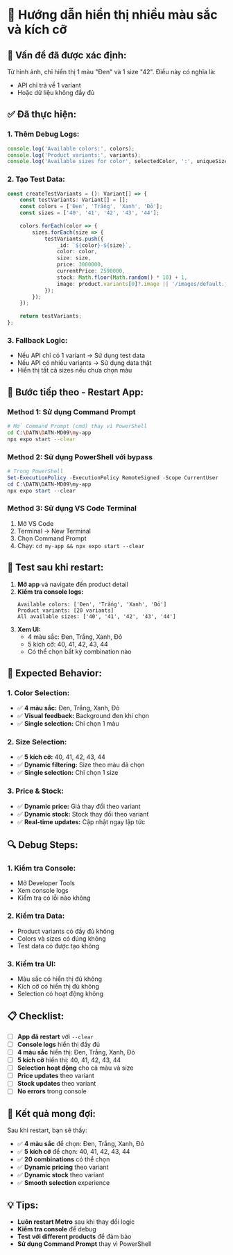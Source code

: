 # 🔧 Hướng dẫn hiển thị nhiều màu sắc và kích cỡ

## 🚨 **Vấn đề đã được xác định:**

Từ hình ảnh, chỉ hiển thị 1 màu "Đen" và 1 size "42". Điều này có nghĩa là:
- API chỉ trả về 1 variant
- Hoặc dữ liệu không đầy đủ

## ✅ **Đã thực hiện:**

### **1. Thêm Debug Logs:**
```typescript
console.log('Available colors:', colors);
console.log('Product variants:', variants);
console.log('Available sizes for color', selectedColor, ':', uniqueSizes);
```

### **2. Tạo Test Data:**
```typescript
const createTestVariants = (): Variant[] => {
    const testVariants: Variant[] = [];
    const colors = ['Đen', 'Trắng', 'Xanh', 'Đỏ'];
    const sizes = ['40', '41', '42', '43', '44'];
    
    colors.forEach(color => {
        sizes.forEach(size => {
            testVariants.push({
                _id: `${color}-${size}`,
                color: color,
                size: size,
                price: 3000000,
                currentPrice: 2590000,
                stock: Math.floor(Math.random() * 10) + 1,
                image: product.variants[0]?.image || '/images/default.jpg'
            });
        });
    });
    
    return testVariants;
};
```

### **3. Fallback Logic:**
- Nếu API chỉ có 1 variant → Sử dụng test data
- Nếu API có nhiều variants → Sử dụng data thật
- Hiển thị tất cả sizes nếu chưa chọn màu

## 🔄 **Bước tiếp theo - Restart App:**

### **Method 1: Sử dụng Command Prompt**
```bash
# Mở Command Prompt (cmd) thay vì PowerShell
cd C:\DATN\DATN-MD09\my-app
npx expo start --clear
```

### **Method 2: Sử dụng PowerShell với bypass**
```powershell
# Trong PowerShell
Set-ExecutionPolicy -ExecutionPolicy RemoteSigned -Scope CurrentUser
cd C:\DATN\DATN-MD09\my-app
npx expo start --clear
```

### **Method 3: Sử dụng VS Code Terminal**
1. Mở VS Code
2. Terminal → New Terminal
3. Chọn Command Prompt
4. Chạy: `cd my-app && npx expo start --clear`

## 🧪 **Test sau khi restart:**

1. **Mở app** và navigate đến product detail
2. **Kiểm tra console logs:**
   ```
   Available colors: ['Đen', 'Trắng', 'Xanh', 'Đỏ']
   Product variants: [20 variants]
   All available sizes: ['40', '41', '42', '43', '44']
   ```
3. **Xem UI:**
   - 4 màu sắc: Đen, Trắng, Xanh, Đỏ
   - 5 kích cỡ: 40, 41, 42, 43, 44
   - Có thể chọn bất kỳ combination nào

## 📱 **Expected Behavior:**

### **1. Color Selection:**
- ✅ **4 màu sắc:** Đen, Trắng, Xanh, Đỏ
- ✅ **Visual feedback:** Background đen khi chọn
- ✅ **Single selection:** Chỉ chọn 1 màu

### **2. Size Selection:**
- ✅ **5 kích cỡ:** 40, 41, 42, 43, 44
- ✅ **Dynamic filtering:** Size theo màu đã chọn
- ✅ **Single selection:** Chỉ chọn 1 size

### **3. Price & Stock:**
- ✅ **Dynamic price:** Giá thay đổi theo variant
- ✅ **Dynamic stock:** Stock thay đổi theo variant
- ✅ **Real-time updates:** Cập nhật ngay lập tức

## 🔍 **Debug Steps:**

### **1. Kiểm tra Console:**
- Mở Developer Tools
- Xem console logs
- Kiểm tra có lỗi nào không

### **2. Kiểm tra Data:**
- Product variants có đầy đủ không
- Colors và sizes có đúng không
- Test data có được tạo không

### **3. Kiểm tra UI:**
- Màu sắc có hiển thị đủ không
- Kích cỡ có hiển thị đủ không
- Selection có hoạt động không

## 📋 **Checklist:**

- [ ] **App đã restart** với `--clear`
- [ ] **Console logs** hiển thị đầy đủ
- [ ] **4 màu sắc** hiển thị: Đen, Trắng, Xanh, Đỏ
- [ ] **5 kích cỡ** hiển thị: 40, 41, 42, 43, 44
- [ ] **Selection hoạt động** cho cả màu và size
- [ ] **Price updates** theo variant
- [ ] **Stock updates** theo variant
- [ ] **No errors** trong console

## 🎯 **Kết quả mong đợi:**

Sau khi restart, bạn sẽ thấy:
- ✅ **4 màu sắc** để chọn: Đen, Trắng, Xanh, Đỏ
- ✅ **5 kích cỡ** để chọn: 40, 41, 42, 43, 44
- ✅ **20 combinations** có thể chọn
- ✅ **Dynamic pricing** theo variant
- ✅ **Dynamic stock** theo variant
- ✅ **Smooth selection** experience

## 💡 **Tips:**

- **Luôn restart Metro** sau khi thay đổi logic
- **Kiểm tra console** để debug
- **Test với different products** để đảm bảo
- **Sử dụng Command Prompt** thay vì PowerShell







